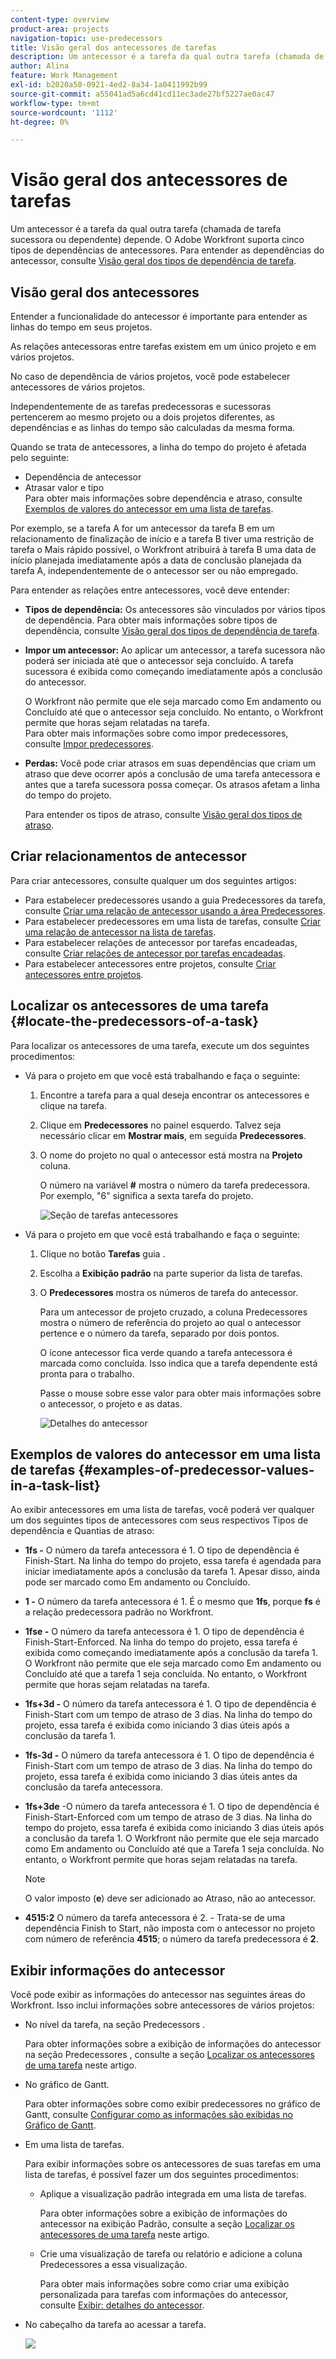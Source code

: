```yaml
---
content-type: overview
product-area: projects
navigation-topic: use-predecessors
title: Visão geral dos antecessores de tarefas
description: Um antecessor é a tarefa da qual outra tarefa (chamada de tarefa sucessora ou dependente) depende. O Adobe Workfront suporta cinco tipos de dependências de antecessores.
author: Alina
feature: Work Management
exl-id: b2020a50-0921-4ed2-8a34-1a0411992b99
source-git-commit: a55041ad5a6cd41cd11ec3ade27bf5227ae0ac47
workflow-type: tm+mt
source-wordcount: '1112'
ht-degree: 0%

---
```


# Visão geral dos antecessores de tarefas

<!-- 

CONTEXT SENSITIVE HELP article. DO NOT CHANGE THE NAME OF THE ARTICLE/ DO NOT MOVE OR DELETE! -->

Um antecessor é a tarefa da qual outra tarefa (chamada de tarefa sucessora ou dependente) depende. O Adobe Workfront suporta cinco tipos de dependências de antecessores. Para entender as dependências do antecessor, consulte [Visão geral dos tipos de dependência de tarefa](../../../manage-work/tasks/use-prdcssrs/task-dependency-types.md).

## Visão geral dos antecessores

Entender a funcionalidade do antecessor é importante para entender as linhas do tempo em seus projetos.

As relações antecessoras entre tarefas existem em um único projeto e em vários projetos.

No caso de dependência de vários projetos, você pode estabelecer antecessores de vários projetos.

Independentemente de as tarefas predecessoras e sucessoras pertencerem ao mesmo projeto ou a dois projetos diferentes, as dependências e as linhas do tempo são calculadas da mesma forma.

Quando se trata de antecessores, a linha do tempo do projeto é afetada pelo seguinte:

* Dependência de antecessor
* Atrasar valor e tipo\
   Para obter mais informações sobre dependência e atraso, consulte [Exemplos de valores do antecessor em uma lista de tarefas](#examples-of-predecessor-values-in-a-task-list).

Por exemplo, se a tarefa A for um antecessor da tarefa B em um relacionamento de finalização de início e a tarefa B tiver uma restrição de tarefa o Mais rápido possível, o Workfront atribuirá à tarefa B uma data de início planejada imediatamente após a data de conclusão planejada da tarefa A, independentemente de o antecessor ser ou não empregado.

Para entender as relações entre antecessores, você deve entender:

* **Tipos de dependência:** Os antecessores são vinculados por vários tipos de dependência. Para obter mais informações sobre tipos de dependência, consulte [Visão geral dos tipos de dependência de tarefa](../../../manage-work/tasks/use-prdcssrs/task-dependency-types.md).

* **Impor um antecessor:** Ao aplicar um antecessor, a tarefa sucessora não poderá ser iniciada até que o antecessor seja concluído. A tarefa sucessora é exibida como começando imediatamente após a conclusão do antecessor.

   O Workfront não permite que ele seja marcado como Em andamento ou Concluído até que o antecessor seja concluído. No entanto, o Workfront permite que horas sejam relatadas na tarefa.\
   Para obter mais informações sobre como impor predecessores, consulte [Impor predecessores](../../../manage-work/tasks/use-prdcssrs/enforced-predecessors.md).

* **Perdas:** Você pode criar atrasos em suas dependências que criam um atraso que deve ocorrer após a conclusão de uma tarefa antecessora e antes que a tarefa sucessora possa começar. Os atrasos afetam a linha do tempo do projeto.

   Para entender os tipos de atraso, consulte [Visão geral dos tipos de atraso](../../../manage-work/tasks/use-prdcssrs/lag-types.md).

## Criar relacionamentos de antecessor

Para criar antecessores, consulte qualquer um dos seguintes artigos:

* Para estabelecer predecessores usando a guia Predecessores da tarefa, consulte [Criar uma relação de antecessor usando a área Predecessores](../../../manage-work/tasks/use-prdcssrs/create-predecessors-in-predecessors-area.md).
* Para estabelecer predecessores em uma lista de tarefas, consulte [Criar uma relação de antecessor na lista de tarefas](../../../manage-work/tasks/use-prdcssrs/create-predecessors-on-task-list.md).
* Para estabelecer relações de antecessor por tarefas encadeadas, consulte [Criar relações de antecessor por tarefas encadeadas](../../../manage-work/tasks/use-prdcssrs/create-predecessors-by-chaining-tasks.md).
* Para estabelecer antecessores entre projetos, consulte [Criar antecessores entre projetos](../../../manage-work/tasks/use-prdcssrs/cross-project-predecessors.md).

## Localizar os antecessores de uma tarefa {#locate-the-predecessors-of-a-task}

Para localizar os antecessores de uma tarefa, execute um dos seguintes procedimentos:

* Vá para o projeto em que você está trabalhando e faça o seguinte:

   1. Encontre a tarefa para a qual deseja encontrar os antecessores e clique na tarefa.
   1. Clique em **Predecessores** no painel esquerdo. Talvez seja necessário clicar em **Mostrar mais**, em seguida **Predecessores**.
   1. O nome do projeto no qual o antecessor está mostra na **Projeto** coluna.

      O número na variável **#** mostra o número da tarefa predecessora. Por exemplo, &quot;6&quot; significa a sexta tarefa do projeto.

      ![Seção de tarefas antecessores](assets/predecessors-area-with-task-header.png)

* Vá para o projeto em que você está trabalhando e faça o seguinte:

   1. Clique no botão **Tarefas** guia .
   1. Escolha a **Exibição padrão** na parte superior da lista de tarefas.
   1. O **Predecessores** mostra os números de tarefa do antecessor.

      Para um antecessor de projeto cruzado, a coluna Predecessores mostra o número de referência do projeto ao qual o antecessor pertence e o número da tarefa, separado por dois pontos.

      O ícone antecessor fica verde quando a tarefa antecessora é marcada como concluída. Isso indica que a tarefa dependente está pronta para o trabalho.

      Passe o mouse sobre esse valor para obter mais informações sobre o antecessor, o projeto e as datas.

      ![Detalhes do antecessor](assets/predecessor-details-in-task-list.png)

## Exemplos de valores do antecessor em uma lista de tarefas {#examples-of-predecessor-values-in-a-task-list}

Ao exibir antecessores em uma lista de tarefas, você poderá ver qualquer um dos seguintes tipos de antecessores com seus respectivos Tipos de dependência e Quantias de atraso:

* **1fs -** O número da tarefa antecessora é 1. O tipo de dependência é Finish-Start. Na linha do tempo do projeto, essa tarefa é agendada para iniciar imediatamente após a conclusão da tarefa 1. Apesar disso, ainda pode ser marcado como Em andamento ou Concluído.
* **1 -** O número da tarefa antecessora é 1. É o mesmo que **1fs**, porque **fs** é a relação predecessora padrão no Workfront.

* **1fse -** O número da tarefa antecessora é 1. O tipo de dependência é Finish-Start-Enforced. Na linha do tempo do projeto, essa tarefa é exibida como começando imediatamente após a conclusão da tarefa 1. O Workfront não permite que ele seja marcado como Em andamento ou Concluído até que a tarefa 1 seja concluída. No entanto, o Workfront permite que horas sejam relatadas na tarefa.
* **1fs+3d -** O número da tarefa antecessora é 1. O tipo de dependência é Finish-Start com um tempo de atraso de 3 dias. Na linha do tempo do projeto, essa tarefa é exibida como iniciando 3 dias úteis após a conclusão da tarefa 1.
* **1fs-3d -** O número da tarefa antecessora é 1. O tipo de dependência é Finish-Start com um tempo de atraso de 3 dias. Na linha do tempo do projeto, essa tarefa é exibida como iniciando 3 dias úteis antes da conclusão da tarefa antecessora.
* **1fs+3de** -O número da tarefa antecessora é 1. O tipo de dependência é Finish-Start-Enforced com um tempo de atraso de 3 dias. Na linha do tempo do projeto, essa tarefa é exibida como iniciando 3 dias úteis após a conclusão da tarefa 1. O Workfront não permite que ele seja marcado como Em andamento ou Concluído até que a Tarefa 1 seja concluída. No entanto, o Workfront permite que horas sejam relatadas na tarefa.

   >[!NOTE]
   >
   >O valor imposto (**e**) deve ser adicionado ao Atraso, não ao antecessor.

* **4515:2** O número da tarefa antecessora é 2. - Trata-se de uma dependência Finish to Start, não imposta com o antecessor no projeto com número de referência **4515**; o número da tarefa predecessora é **2**.

## Exibir informações do antecessor

Você pode exibir as informações do antecessor nas seguintes áreas do Workfront. Isso inclui informações sobre antecessores de vários projetos:

* No nível da tarefa, na seção Predecessors .

   Para obter informações sobre a exibição de informações do antecessor na seção Predecessores , consulte a seção [Localizar os antecessores de uma tarefa](#locate-the-predecessors-of-a-task) neste artigo.

* No gráfico de Gantt.

   Para obter informações sobre como exibir predecessores no gráfico de Gantt, consulte [Configurar como as informações são exibidas no Gráfico de Gantt](../../../manage-work/gantt-chart/use-the-gantt-chart/configure-info-on-gantt-chart.md).

* Em uma lista de tarefas.

   Para exibir informações sobre os antecessores de suas tarefas em uma lista de tarefas, é possível fazer um dos seguintes procedimentos:

   * Aplique a visualização padrão integrada em uma lista de tarefas.

      Para obter informações sobre a exibição de informações do antecessor na exibição Padrão, consulte a seção [Localizar os antecessores de uma tarefa](#locate-the-predecessors-of-a-task) neste artigo.

   * Crie uma visualização de tarefa ou relatório e adicione a coluna Predecessores a essa visualização.

      Para obter mais informações sobre como criar uma exibição personalizada para tarefas com informações do antecessor, consulte [Exibir: detalhes do antecessor](../../../reports-and-dashboards/reports/custom-view-filter-grouping-samples/view-predecessor-details.md).

* No cabeçalho da tarefa ao acessar a tarefa.

   ![](assets/qs-predecessor-info-in-task-header-350x141.png)
